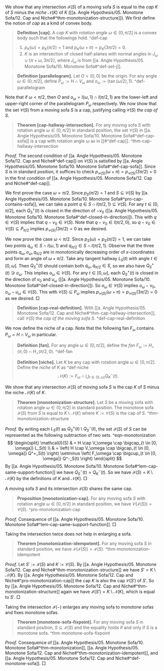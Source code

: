 We show that any intersection $\mathcal{I}(S)$ of a moving sofa $S$ is equal to the _cap_ $K$ of $S$ minus the _niche_ $\mathcal{N}(K)$ of $K$ ([[a. Angle Hypothesis/05. Monotone Sofa/12. Cap and Niche#^thm-monotonization-structure]]). We first define the notion of _cap_ as a kind of convex body.

> __Definition [cap].__ A _cap_ $K$ with _rotation angle_ $\omega \in (0, \pi/2]$ is a convex body such that the followings hold. ^def-cap
> 
> 1. $p_K(\omega) = p_K(\pi/2) = 1$ and $p_K(\omega + \pi) = p_K(3\pi/2) = 0$.
> 2. $K$ is an intersection of closed half-planes with normal angles in $J_\omega \cup \{\pi + \omega, 3\pi/2\}$, where $J_\omega$ is from [[a. Angle Hypothesis/05. Monotone Sofa/10. Monotone Sofa#^def-set-j]].

> __Definition [parallelogram].__ Let $O = (0, 0)$ be the origin. For any angle $\omega \in (0, \pi/2]$, define $P_\omega := H \cap V_\omega$ and $o_\omega := (\tan(\omega/2), 1)$. ^def-parallelogram

Note that if $\omega < \pi/2$, then $O$ and $o_\omega = l(\omega, 1) \cap l(\pi/2, 1)$ are the lower-left and upper-right corner of the parallelogram $P_\omega$ respectively. We now show that the set $\mathcal{C}(S)$ from a moving sofa $S$ is a cap, justifying calling $\mathcal{C}(S)$ _the cap of_ $S$.

> __Theorem [cap-hallway-intersection].__ For any moving sofa $S$ with rotation angle $\omega \in (0, \pi/2]$ in standard position, the set $\mathcal{C}(S)$ in [[a. Angle Hypothesis/05. Monotone Sofa/10. Monotone Sofa#^def-cap-sofa]] is a cap with rotation angle $\omega$ as in [[#^def-cap]]. ^thm-cap-hallway-intersection

_Proof._ The second condition of [[a. Angle Hypothesis/05. Monotone Sofa/12. Cap and Niche#^def-cap]] on $\mathcal{C}(S)$ is satisfied by [[a. Angle Hypothesis/05. Monotone Sofa/10. Monotone Sofa#^def-cap-sofa]]. Since $S$ is in standard position, it suffices to check $p_{\mathcal{C}(S)}(\omega + \pi) = p_{\mathcal{C}(S)}(3\pi/2) = 0$ in the first condition of [[a. Angle Hypothesis/05. Monotone Sofa/12. Cap and Niche#^def-cap]].

We first prove the case $\omega = \pi/2$. Since $p_S(\pi/2) = 1$ and $S \subseteq \mathcal{C}(S)$ by [[a. Angle Hypothesis/05. Monotone Sofa/10. Monotone Sofa#^pro-cap-contains-sofa]], we can take a point $q \in S \cap l(\pi/2, 1) \subseteq \mathcal{C}(S)$. For any $t \in [0, \pi/2]$, each $Q_S^+(t)$ is closed in the direction of $-v_0$ ([[a. Angle Hypothesis/05. Monotone Sofa/10. Monotone Sofa#^def-closed-in-direction]]). This with $q \in \mathcal{C}(S)$ implies that $q - v_0 \in \mathcal{C}(S)$. Note that $q - v_0 \in l(\pi/2, 0)$, so $q - v_0 \in \mathcal{C}(S) \subseteq P_{\pi/2}$ implies $p_{\mathcal{C}(S)}(3\pi/2) = 0$ as we desired.

We now prove the case $\omega < \pi/2$. Since $p_S(\omega) = p_S(\pi/2) = 1$, we can take two points $q_\omega \in S \cap l(\omega, 1)$ and $q_{\pi/2} \in S \cap l(\pi/2, 1)$. Observe that the three points $q_\omega, o_\omega, q_{\pi/2}$ are in monotonically decreasing order of $x$-coordinates and form an angle of $\omega + \pi/2$. Take any tangent hallway $L_S(t)$ with angle $t \in [0, \omega]$. Then $Q_S^+(t)$ should contain both $q_\omega, q_{\pi/2} \in S$, so we also have $Q_S^+(t) \ni o_\omega$. This implies $o_\omega \in \mathcal{C}(S)$. For any $t \in [0, \omega]$, each $Q_S^+(t)$ is closed in the direction of $v_0$ and $u_\omega$ ([[a. Angle Hypothesis/05. Monotone Sofa/10. Monotone Sofa#^def-closed-in-direction]]). So $o_\omega \in \mathcal{C}(S)$ implies $o_\omega - v_0, o_\omega - u_\omega \in \mathcal{C}(S)$. This with $\mathcal{C}(S) \subseteq P_\omega$ implies $p_{\mathcal{C}(S)}(\omega + \pi) = p_{\mathcal{C}(S)}(3\pi/2) = 0$ as we desired. □

> __Definition [cap-real-definition].__  With [[a. Angle Hypothesis/05. Monotone Sofa/12. Cap and Niche#^thm-cap-hallway-intersection]], call $\mathcal{C}(S)$ the _cap of the moving sofa_ $S$. ^def-cap-real-definition

We now define the niche of a cap. Note that the following fan $F_\omega$ contains $P_\omega = H \cap V_\omega$ in particular.

> __Definition [fan].__ For any angle $\omega \in [0, \pi/2]$, define the _fan_ $F_\omega := H_+(\pi, 0) \cap H_+(\pi/2, 0)$. ^def-fan

> __Definition [niche].__ Let $K$ be any cap with rotation angle $\omega \in [0, \pi/2]$. Define the _niche_ of $K$ as ^def-niche
$$
\mathcal{N}(K) := F_{\omega} \cap \bigcup_{t \in (0, \omega)} Q^-_K(t).
$$

We show that any intersection $\mathcal{I}(S)$ of moving sofa $S$ is the cap $K$ of $S$ minus the niche $\mathcal{N}(K)$ of $K$.

> __Theorem [monotonization-structure].__ Let $S$ be a moving sofa with rotation angle $\omega \in (0, \pi/2]$ in standard position. The monotone sofa $\mathcal{I}(S)$ from $S$ is equal to $K \setminus \mathcal{N}(K)$ where $K := \mathcal{C}(S)$ is the cap of $S$. ^thm-monotonization-structure

_Proof._ By writing each $L_S(t)$ as $Q_S^+(t) \setminus Q_S^-(t)$, the set $\mathcal{I}(S)$ of $S$ can be represented as the following subtraction of two sets. ^eqn-monotonization
$$
\begin{split}
\mathcal{I}(S) & = H \cap V_\omega \cap \bigcap_{t \in [0, \omega]} L_S(t) \\
& = \left( H \cap V_\omega \cap \bigcap_{t \in [0, \omega]} Q^+_S(t) \right) \setminus \left( F_\omega \cap \bigcup_{t \in [0, \omega]} Q^-_S(t) \right)
\end{split}
$$
By [[a. Angle Hypothesis/05. Monotone Sofa/10. Monotone Sofa#^lem-cap-same-support-function]] we have $Q_S^-(t) = Q_K^-(t)$. So we have $\mathcal{I}(S) = K \setminus \mathcal{N}(K)$ by the definitions of $K$ and $\mathcal{N}(K)$. □

A moving sofa $S$ and its intersection $\mathcal{I}(S)$ shares the same cap.

> __Proposition [monotonization-cap].__ For any moving sofa $S$ with rotation angle $\omega \in [0, \pi/2]$ in standard position, we have $\mathcal{C}(\mathcal{I}(S)) = \mathcal{C}(S)$. ^pro-monotonization-cap

_Proof._ Consequence of [[a. Angle Hypothesis/05. Monotone Sofa/10. Monotone Sofa#^lem-cap-same-support-function]]. □

Taking the intersection twice does not help in enlarging a sofa.

> __Theorem [monotonization-idempotent].__ For any moving sofa $S$ in standard position, we have $\mathcal{I}(\mathcal{I}(S)) = \mathcal{I}(S)$. ^thm-monotonization-idempotent

_Proof._ Let $S' := \mathcal{I}(S)$ and $K := \mathcal{C}(S)$. By [[a. Angle Hypothesis/05. Monotone Sofa/12. Cap and Niche#^thm-monotonization-structure]] we have $S' = K \setminus \mathcal{N}(K)$. By [[a. Angle Hypothesis/05. Monotone Sofa/12. Cap and Niche#^pro-monotonization-cap]] the cap $K$ is also the cap $\mathcal{C}(S')$ of $S'$. So by [[a. Angle Hypothesis/05. Monotone Sofa/12. Cap and Niche#^thm-monotonization-structure]] again we have $\mathcal{I}(S') = K \setminus \mathcal{N}(K)$, which is equal to $S'$. □

Taking the intersection $\mathcal{I}(-)$ enlarges any moving sofa to monotone sofas and fixes monotone sofas.

> __Theorem [monotone-sofa-fixpoint].__ For any moving sofa $S$ in standard position, $S \subseteq \mathcal{I}(S)$ and the equality holds if and only if $S$ is a monotone sofa. ^thm-monotone-sofa-fixpoint

_Proof._ Consequence of [[a. Angle Hypothesis/05. Monotone Sofa/10. Monotone Sofa#^thm-monotonization]], [[a. Angle Hypothesis/05. Monotone Sofa/12. Cap and Niche#^thm-monotonization-idempotent]], and [[a. Angle Hypothesis/05. Monotone Sofa/12. Cap and Niche#^def-monotone-sofa]]. □